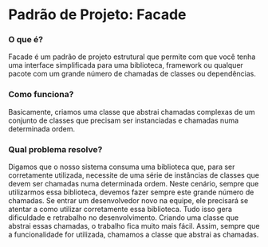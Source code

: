 # Padrão de Projeto: Facade

### O que é?

Facade é um padrão de projeto estrutural que permite com que você tenha uma interface simplificada para uma biblioteca, framework ou qualquer pacote com um grande número de chamadas de classes ou dependências.

### Como funciona?

Basicamente, criamos uma classe que abstrai chamadas complexas de um conjunto de classes que precisam ser instanciadas e chamadas numa determinada ordem.

### Qual problema resolve?

Digamos que o nosso sistema consuma uma biblioteca que, para ser corretamente utilizada, necessite de uma série de instâncias de classes que devem ser chamadas numa determinada ordem. Neste cenário, sempre que utilizarmos essa biblioteca, devemos fazer sempre este grande número de chamadas. Se entrar um desenvolvedor novo na equipe, ele precisará se atentar a como utilizar corretamente essa biblioteca. Tudo isso gera dificuldade e retrabalho no desenvolvimento. Criando uma classe que abstrai essas chamadas, o trabalho fica muito mais fácil. Assim, sempre que a funcionalidade for utilizada, chamamos a classe que abstrai as chamadas.
